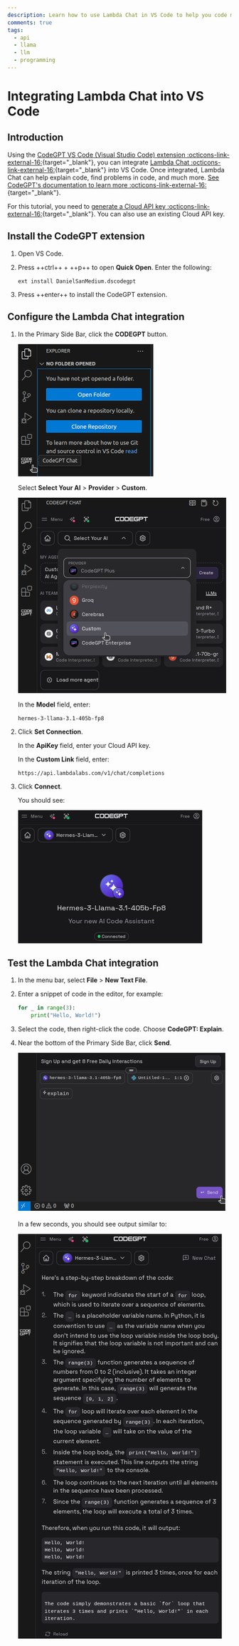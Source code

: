 ```yaml
---
description: Learn how to use Lambda Chat in VS Code to help you code more efficiently.
comments: true
tags:
  - api
  - llama
  - llm
  - programming
---
```


# Integrating Lambda Chat into VS Code

## Introduction

Using the
[CodeGPT VS Code (Visual Studio Code) extension :octicons-link-external-16:](https://marketplace.visualstudio.com/items?itemName=DanielSanMedium.dscodegpt){target="_blank"},
you can integrate
[Lambda Chat :octicons-link-external-16:](https://lambda.chat/chatui/){target="_blank"}
into VS Code. Once integrated, Lambda Chat can help explain code, find problems
in code, and much more.
[See CodeGPT's documentation to learn more :octicons-link-external-16:](https://docs.codegpt.co/docs/intro){target="_blank"}.

For this tutorial, you need to
[generate a Cloud API key :octicons-link-external-16:](https://cloud.lambdalabs.com/api-keys){target="_blank"}.
You can also use an existing Cloud API key.

## Install the CodeGPT extension

1. Open VS Code.

2. Press ++ctrl++ + ++p++ to open **Quick Open**. Enter the following:

    ```
    ext install DanielSanMedium.dscodegpt
    ```

3. Press ++enter++ to install the CodeGPT extension.

## Configure the Lambda Chat integration

1. In the Primary Side Bar, click the **CODEGPT** button.

    ![CODEGPT button in Primary Side Bar](../../assets/images/vs-code-button.png)

    Select **Select Your AI** > **Provider** > **Custom**.

    <!-- TODO: Replace with animation. There's no visual indication this menu
    scrolls. -->

    ![Custom provider under Select Your AI dropdown menu](../../assets/images/custom-ai-provider.png)

    In the **Model** field, enter:

    ```
    hermes-3-llama-3.1-405b-fp8
    ```

2. Click **Set Connection**.

    In the **ApiKey** field, enter your Cloud API key.

    In the **Custom Link** field, enter:

    ```
    https://api.lambdalabs.com/v1/chat/completions
    ```

3. Click **Connect**.

    You should see:

    ![CODEGPT connected](../../assets/images/codegpt-connected.png)

## Test the Lambda Chat integration

<!-- TODO: Replace with "find problems" example. -->

1. In the menu bar, select **File** > **New Text File**.

2. Enter a snippet of code in the editor, for example:

    ```python
    for _ in range(3):
        print("Hello, World!")
    ```

3. Select the code, then right-click the code. Choose **CodeGPT: Explain**.

4. Near the bottom of the Primary Side Bar, click **Send**.

    ![CODEGPT send](../../assets/images/codegpt-send.png)

    In a few seconds, you should see output similar to:

    ![CODEGPT output](../../assets/images/codegpt-output.png)
